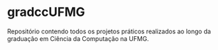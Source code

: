 # gradccUFMG
Repositório contendo todos os projetos práticos realizados ao longo da graduação em Ciência da Computação na UFMG.

